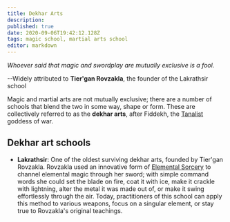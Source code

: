 ```yaml
---
title: Dekhar Arts
description: 
published: true
date: 2020-09-06T19:42:12.128Z
tags: magic school, martial arts school
editor: markdown
---
```


*Whoever said that magic and swordplay are mutually exclusive is a fool.*

--Widely attributed to **Tier'gan Rovzakla**, the founder of the Lakrathsir school

Magic and martial arts are not mutually exclusive; there are a number of schools that blend the two in some way, shape or form. These are collectively referred to as the **dekhar arts**, after Fiddekh, the [Tanalist](/Tanalism "wikilink") goddess of war.

Dekhar art schools
------------------

-   **Lakrathsir**: One of the oldest surviving dekhar arts, founded by Tier'gan Rovzakla. Rovzakla used an innovative form of [Elemental Sorcery](/Elemental_Sorcery "wikilink") to channel elemental magic through her sword; with simple command words she could set the blade on fire, coat it with ice, make it crackle with lightning, alter the metal it was made out of, or make it swing effortlessly through the air. Today, practitioners of this school can apply this method to various weapons, focus on a singular element, or stay true to Rovzakla's original teachings.
